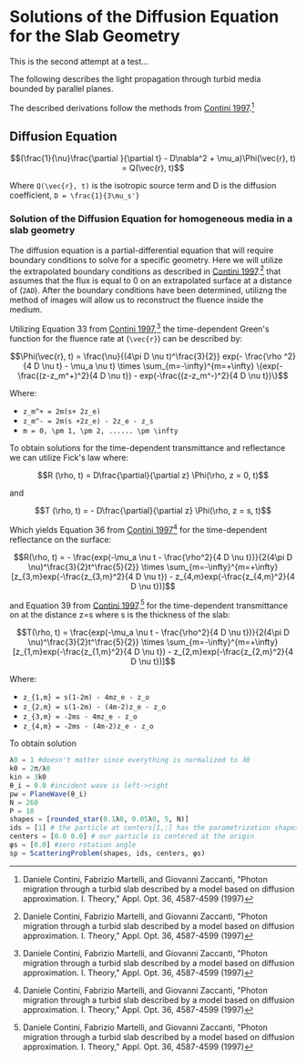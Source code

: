# Solutions of the Diffusion Equation for the Slab Geometry

This is the second attempt at a test...

The following describes the light propagation through turbid media bounded by parallel planes. 

The described derivations follow the methods from [Contini 1997](https://www.osapublishing.org/ao/abstract.cfm?uri=ao-36-19-4587).[^1]

## Diffusion Equation

```math
(\frac{1}{\nu}\frac{\partial }{\partial t} - D\nabla^2 + \mu_a)\Phi(\vec{r}, t) = Q(\vec{r}, t)
```

Where ``Q(\vec{r}, t)`` is the isotropic source term and D is the diffusion coefficient, ``D = \frac{1}{3\mu_s'}``

### Solution of the Diffusion Equation for homogeneous media in a slab geometry 

The diffusion equation is a partial-differential equation that will require boundary conditions to solve for a specific geometry. Here we will utilize the
extrapolated boundary conditions as described in [Contini 1997](https://www.osapublishing.org/ao/abstract.cfm?uri=ao-36-19-4587).[^1] that assumes that the flux is equal to 0
on an extrapolated surface at a distance of (``2AD``). After the boundary conditions have been determined, utilizng the method of images will allow us to reconstruct the fluence
inside the medium. 

Utilizing Equation 33 from [Contini 1997](https://www.osapublishing.org/ao/abstract.cfm?uri=ao-36-19-4587),[^1] the time-dependent Green's function for the fluence rate at (``\vec{r}``) can be described by:


```math
\Phi(\vec{r}, t) = \frac{\nu}{(4\pi D \nu t)^\frac{3}{2}}
exp(- \frac{\rho ^2}{4 D \nu t} - \mu_a \nu t) \times
\sum_{m=-\infty}^{m=+\infty} \{exp(-\frac{(z-z_m^+)^2}{4 D \nu t}) - 
exp(-\frac{(z-z_m^-)^2}{4 D \nu t})\}
```

Where:
- ``z_m^+ = 2m(s+ 2z_e)``
- ``z_m^- = 2m(s +2z_e) - 2z_e - z_s``
- ``m = 0, \pm 1, \pm 2, ...... \pm \infty``

To obtain solutions for the time-dependent transmittance and reflectance we can utilize Fick's law where:


```math
R (\rho, t) = D\frac{\partial}{\partial z} \Phi(\rho, z = 0, t)
```
and 

```math
T (\rho, t) = - D\frac{\partial}{\partial z} \Phi(\rho, z = s, t)
```

Which yields Equation 36 from [Contini 1997](https://www.osapublishing.org/ao/abstract.cfm?uri=ao-36-19-4587)[^1] for the time-dependent reflectance on the surface:

```math
R(\rho, t) = - \frac{exp(-\mu_a \nu t - \frac{\rho^2}{4 D \nu t})}{2(4\pi D \nu)^\frac{3}{2}t^\frac{5}{2}}
\times
\sum_{m=-\infty}^{m=+\infty} [z_{3,m}exp(-\frac{z_{3,m}^2}{4 D \nu t}) - 
z_{4,m}exp(-\frac{z_{4,m}^2}{4 D \nu t})]
```
and Equation 39 from [Contini 1997](https://www.osapublishing.org/ao/abstract.cfm?uri=ao-36-19-4587).[^1] for the time-dependent transmittance on at the distance z=s where s is the thickness of the slab:

```math
T(\rho, t) = \frac{exp(-\mu_a \nu t - \frac{\rho^2}{4 D \nu t})}{2(4\pi D \nu)^\frac{3}{2}t^\frac{5}{2}}
\times
\sum_{m=-\infty}^{m=+\infty} [z_{1,m}exp(-\frac{z_{1,m}^2}{4 D \nu t}) - 
z_{2,m}exp(-\frac{z_{2,m}^2}{4 D \nu t})]
```

Where:
- ``z_{1,m} = s(1-2m) - 4mz_e - z_o``
- ``z_{2,m} = s(1-2m) - (4m-2)z_e - z_o``
- ``z_{3,m} = -2ms - 4mz_e - z_o``
- ``z_{4,m} = -2ms - (4m-2)z_e - z_o``


To obtain solution
```julia
λ0 = 1 #doesn't matter since everything is normalized to λ0
k0 = 2π/λ0
kin = 3k0
θ_i = 0.0 #incident wave is left->right
pw = PlaneWave(θ_i)
N = 260
P = 10
shapes = [rounded_star(0.1λ0, 0.05λ0, 5, N)]
ids = [1] # the particle at centers[1,:] has the parametrization shapes[ids[1]]
centers = [0.0 0.0] # our particle is centered at the origin
φs = [0.0] #zero rotation angle
sp = ScatteringProblem(shapes, ids, centers, φs)
```

[^1]: Daniele Contini, Fabrizio Martelli, and Giovanni Zaccanti, "Photon migration through a turbid slab described by a model based on diffusion approximation. I. Theory," Appl. Opt. 36, 4587-4599 (1997) 
